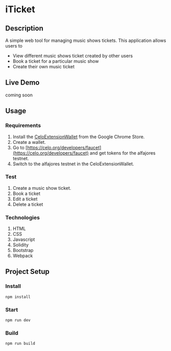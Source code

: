 # iTicket

## Description
A simple web tool for managing music shows tickets. 
This application allows users to
* View different music shows ticket created by other users
* Book a ticket for a particular music show
* Create their own music ticket

## Live Demo
coming soon

## Usage

### Requirements
1. Install the [CeloExtensionWallet](https://chrome.google.com/webstore/detail/celoextensionwallet/kkilomkmpmkbdnfelcpgckmpcaemjcdh?hl=en) from the Google Chrome Store.
2. Create a wallet.
3. Go to [https://celo.org/developers/faucet](https://celo.org/developers/faucet) and get tokens for the alfajores testnet.
4. Switch to the alfajores testnet in the CeloExtensionWallet.

### Test
1. Create a music show ticket.
2. Book a ticket
3. Edit a ticket
4. Delete a ticket

### Technologies
1. HTML
2. CSS
3. Javascript
4. Solidity
5. Bootstrap
6. Webpack


## Project Setup

### Install
```
npm install
```

### Start
```
npm run dev
```

### Build
```
npm run build